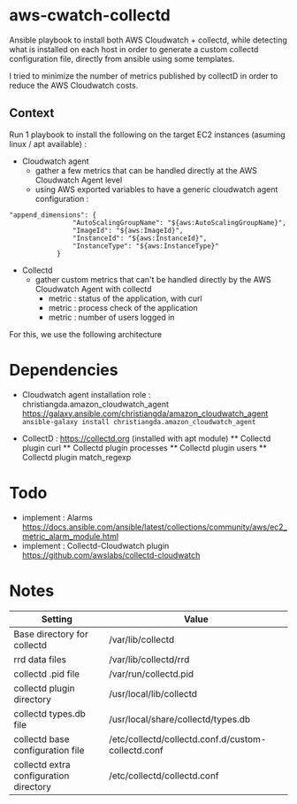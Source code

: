 # aws-cwatch-collectd
Ansible playbook to install both AWS Cloudwatch + collectd, while detecting what is installed on each host in order to generate a custom collectd configuration file, directly from ansible using some templates.

I tried to minimize the number of metrics published by collectD in order to reduce the AWS Cloudwatch costs.


## Context
Run 1 playbook to install the following on the target EC2 instances (asuming linux / apt available) :
* Cloudwatch agent
  * gather a few metrics that can be handled directly at the AWS Cloudwatch Agent level 
  * using AWS exported variables to have a generic cloudwatch agent configuration : 

```
"append_dimensions": {
    			"AutoScalingGroupName": "${aws:AutoScalingGroupName}", 
    	 		"ImageId": "${aws:ImageId}",
    			"InstanceId": "${aws:InstanceId}",
    			"InstanceType": "${aws:InstanceType}"
    		}
```

* Collectd
  * gather custom metrics that can't be handled directly by the AWS Cloudwatch Agent with collectd
    * metric : status of the application, with curl
    * metric : process check of the application
    * metric : number of users logged in

For this, we use the following architecture
# Dependencies
* Cloudwatch agent installation role : christiangda.amazon_cloudwatch_agent https://galaxy.ansible.com/christiangda/amazon_cloudwatch_agent
```ansible-galaxy install christiangda.amazon_cloudwatch_agent```

* CollectD : https://collectd.org (installed with apt module)
** Collectd plugin curl
** Collectd plugin processes
** Collectd plugin users
** Collectd plugin match_regexp


# Todo
* implement : Alarms https://docs.ansible.com/ansible/latest/collections/community/aws/ec2_metric_alarm_module.html
* implement : Collectd-Cloudwatch plugin https://github.com/awslabs/collectd-cloudwatch


# Notes
   |  Setting	 |   Value   |
   |------------|-----------|
   | Base directory for collectd |	/var/lib/collectd |
   | rrd data files	| /var/lib/collectd/rrd |
   | collectd .pid file	| /var/run/collectd.pid |
   | collectd plugin directory	| /usr/local/lib/collectd |
   | collectd types.db file	| /usr/local/share/collectd/types.db |
   | collectd base configuration file | /etc/collectd/collectd.conf.d/custom-collectd.conf |
   | collectd extra configuration directory | /etc/collectd/collectd.conf |
   
   

